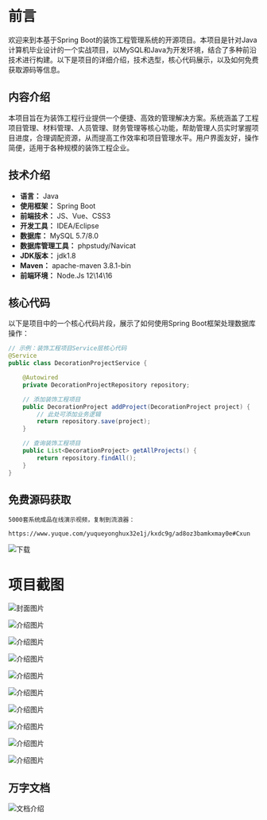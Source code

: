 # 前言

欢迎来到本基于Spring Boot的装饰工程管理系统的开源项目。本项目是针对Java计算机毕业设计的一个实战项目，以MySQL和Java为开发环境，结合了多种前沿技术进行构建。以下是项目的详细介绍，技术选型，核心代码展示，以及如何免费获取源码等信息。

## 内容介绍

本项目旨在为装饰工程行业提供一个便捷、高效的管理解决方案。系统涵盖了工程项目管理、材料管理、人员管理、财务管理等核心功能，帮助管理人员实时掌握项目进度，合理调配资源，从而提高工作效率和项目管理水平。用户界面友好，操作简便，适用于各种规模的装饰工程企业。

## 技术介绍

- **语言：** Java
- **使用框架：** Spring Boot
- **前端技术：** JS、Vue、CSS3
- **开发工具：** IDEA/Eclipse
- **数据库：** MySQL 5.7/8.0
- **数据库管理工具：** phpstudy/Navicat
- **JDK版本：** jdk1.8
- **Maven：** apache-maven 3.8.1-bin
- **前端环境：** Node.Js 12\14\16

## 核心代码

以下是项目中的一个核心代码片段，展示了如何使用Spring Boot框架处理数据库操作：

```java
// 示例：装饰工程项目Service层核心代码
@Service
public class DecorationProjectService {

    @Autowired
    private DecorationProjectRepository repository;

    // 添加装饰工程项目
    public DecorationProject addProject(DecorationProject project) {
        // 此处可添加业务逻辑
        return repository.save(project);
    }

    // 查询装饰工程项目
    public List<DecorationProject> getAllProjects() {
        return repository.findAll();
    }
}
```

## 免费源码获取

```
5000套系统成品在线演示视频，复制到流浪器： 
```
```
https://www.yuque.com/yuqueyonghux32e1j/kxdc9g/ad8oz3bamkxmay0e#Cxun
```
![下载](https://img12.360buyimg.com/ddimg/jfs/t1/339687/11/1349/28408/68ad865fF412d7877/adaa650483a100f2.jpg)

# 项目截图

![封面图片](https://img12.360buyimg.com/ddimg/jfs/t1/306767/14/26512/110385/689db459F4d3c4504/d0e50333e07aba51.jpg)

![介绍图片](https://img10.360buyimg.com/ddimg/jfs/t1/317944/6/24701/37152/689db437F7722e7ca/101f9804bedc300c.jpg)

![介绍图片](https://img11.360buyimg.com/ddimg/jfs/t1/311660/37/26603/46119/689db437F122e8f53/dfbc6aa17260baca.jpg)

![介绍图片](https://img13.360buyimg.com/ddimg/jfs/t1/309416/36/26202/54659/689db439F4b40d0b4/8e60060f5bf11b42.jpg)

![介绍图片](https://img10.360buyimg.com/ddimg/jfs/t1/286121/36/19928/43690/689db439Fd4833c17/5eeb68539d610522.jpg)

![介绍图片](https://img11.360buyimg.com/ddimg/jfs/t1/315698/5/25706/75677/689db43aFf3d2e8da/1186c3de93ef2a83.jpg)

![介绍图片](https://img12.360buyimg.com/ddimg/jfs/t1/309756/20/26060/56468/689db43aFd9114785/4eb27adc98934712.jpg)

![介绍图片](https://img14.360buyimg.com/ddimg/jfs/t1/304875/28/26227/42677/689db43bFef18838e/6d789b3b622b9e12.jpg)

![介绍图片](https://img14.360buyimg.com/ddimg/jfs/t1/305426/32/22830/50077/689db43bF59056300/45d42640e0047982.jpg)

![介绍图片](https://img13.360buyimg.com/ddimg/jfs/t1/293303/15/12688/45564/689db43cF76df23fe/34bc8e14a6d83b6c.jpg)


## 万字文档
![文档介绍](https://img14.360buyimg.com/ddimg/jfs/t1/338393/1/3576/156947/68b1ad0cF74dc525c/ff9cd6c574295685.jpg)
